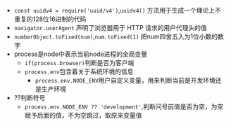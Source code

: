 + `const uuidv4 = require('uuid/v4')`,`uuidv4()` 方法用于生成一个理论上不重复的128位16进制的代码
+ `navigator.userAgent` 声明了浏览器用于 HTTP 请求的用户代理头的值
+ `numberObject.toFixed(num)`,`num.toFixed(1)`  把num四舍五入为1位小数的数字
+ process是node中表示当前node进程的全局变量
     + `if(process.browser)`判断是否为客户端
     + `process.env`包含着关于系统环境的信息
        + `process.env.NODE_ENV`用户自定义变量，用来判断当前是开发环境还是生产环境
+ ??判断符号
    + `process.env.NODE_ENV ?? 'development'`,判断问号前值是否为空，为空赋予后面的值，不为空跳过，取原来变量值
